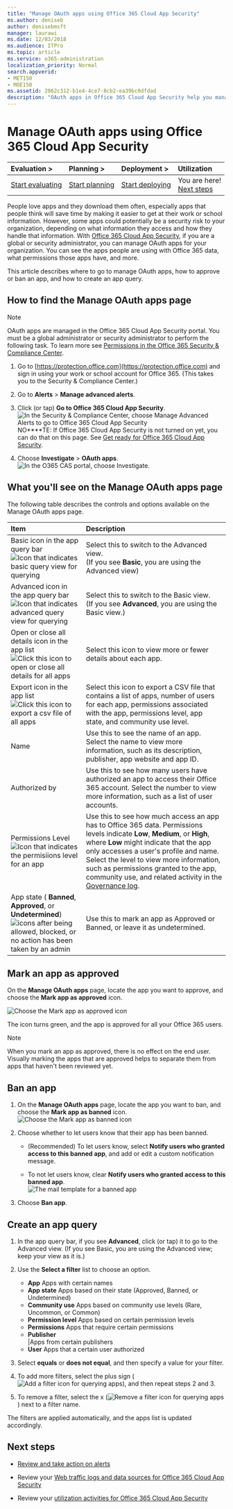 ```yaml
---
title: "Manage OAuth apps using Office 365 Cloud App Security"
ms.author: deniseb
author: denisebmsft
manager: laurawi
ms.date: 12/03/2018
ms.audience: ITPro
ms.topic: article
ms.service: o365-administration
localization_priority: Normal
search.appverid:
- MET150
- MOE150
ms.assetid: 2062c312-b1e4-4ce7-8cb2-ea39bc0dfdad
description: "OAuth apps in Office 365 Cloud App Security help you manage the apps your users download for use with Office 365 data"
---
```


# Manage OAuth apps using Office 365 Cloud App Security

|****Evaluation** \>**|****Planning** \>**|****Deployment** \>**|****Utilization****|
|:-----|:-----|:-----|:-----|
|[Start evaluating](office-365-cas-overview.md) <br/> |[Start planning](get-ready-for-office-365-cas.md) <br/> |[Start deploying](turn-on-office-365-cas.md) <br/> |You are here!  <br/> [Next steps](manage-app-permissions-in-ocas.md#nextsteps) <br/> |
   
People love apps and they download them often, especially apps that people think will save time by making it easier to get at their work or school information. However, some apps could potentially be a security risk to your organization, depending on what information they access and how they handle that information. With [Office 365 Cloud App Security](office-365-cas-overview.md), if you are a global or security administrator, you can manage OAuth apps for your organization. You can see the apps people are using with Office 365 data, what permissions those apps have, and more. 
  
This article describes where to go to manage OAuth apps, how to approve or ban an app, and how to create an app query.
  
## How to find the Manage OAuth apps page

> [!NOTE]
> OAuth apps are managed in the Office 365 Cloud App Security portal. You must be a global administrator or security administrator to perform the following task. To learn more see [Permissions in the Office 365 Security &amp; Compliance Center](permissions-in-the-security-and-compliance-center.md). 
  
1. Go to [https://protection.office.com](https://protection.office.com) and sign in using your work or school account for Office 365. (This takes you to the Security &amp; Compliance Center.) 
    
2. Go to **Alerts** \> **Manage advanced alerts**.
    
3. Click (or tap) **Go to Office 365 Cloud App Security**.<br/>![In the Security &amp; Compliance Center, choose Manage Advanced Alerts to go to Office 365 Cloud App Security](media/958632d4-03e3-4ade-8e22-d5509db6fca7.png)<br/>NO****TE: If Office 365 Cloud App Security is not turned on yet, you can do that on this page. See [Get ready for Office 365 Cloud App Security](get-ready-for-office-365-cas.md). 
  
4. Choose **Investigate** \> **OAuth apps**.<br/>![In the O365 CAS portal, choose Investigate.](media/8c7b87c9-71a6-4952-adb2-185e941ffe9a.png)<br/>
  
## What you'll see on the Manage OAuth apps page

The following table describes the controls and options available on the Manage OAuth apps page.
  
|**Item**|**Description**|
|:-----|:-----|
|Basic icon in the app query bar  <br/> ![Icon that indicates basic query view for querying](media/a459bc51-e86b-43d5-a0ee-661b9fb4afc9.png)|Select this to switch to the Advanced view.  <br/> (If you see **Basic**, you are using the Advanced view)  <br/> |
|Advanced icon in the app query bar  <br/> ![Icon that indicates advanced query view for querying](media/9958d832-2c81-45ed-a642-d926310ba6b6.png)|Select this to switch to the Basic view.  <br/> (If you see **Advanced**, you are using the Basic view.)  <br/> |
|Open or close all details icon in the app list  <br/> ![Click this icon to open or close all details for all apps](media/018fa996-10e8-48ff-986e-55f2b69a5753.png)|Select this icon to view more or fewer details about each app.  <br/> |
|Export icon in the app list  <br/> ![Click this icon to export a csv file of all apps](media/98446851-fd96-4d09-9bb0-831db33090c1.png)|Select this icon to export a CSV file that contains a list of apps, number of users for each app, permissions associated with the app, permissions level, app state, and community use level.  <br/> |
|Name  <br/> |Use this to see the name of an app. Select the name to view more information, such as its description, publisher, app website and app ID.  <br/> |
|Authorized by  <br/> |Use this to see how many users have authorized an app to access their Office 365 account. Select the number to view more information, such as a list of user accounts.  <br/> |
|Permissions Level  <br/> ![Icon that indicates the permisiions level for an app](media/aaebdd29-35b6-4c62-aef1-7c7817bd803d.png)|Use this to see how much access an app has to Office 365 data. Permissions levels indicate **Low**, **Medium**, or **High**, where **Low** might indicate that the app only accesses a user's profile and name. Select the level to view more information, such as permissions granted to the app, community use, and related activity in the [Governance log](suspend-or-restore-an-account-in-ocas.md).  <br/> |
|App state ( **Banned**, **Approved**, or **Undetermined**)  <br/> ![icons after being allowed, blocked, or no action has been taken by an admin](media/5748bd02-cd59-4bd1-a36f-d25a186e8055.png)|Use this to mark an app as Approved or Banned, or leave it as undetermined.  <br/> |
   
## Mark an app as approved

On the **Manage OAuth apps** page, locate the app you want to approve, and choose the **Mark app as approved** icon. 
  
![Choose the Mark app as approved icon](media/dd1b7690-441a-48c9-9c3a-58466513c63d.png)
  
The icon turns green, and the app is approved for all your Office 365 users.
  
> [!NOTE]
> When you mark an app as approved, there is no effect on the end user. Visually marking the apps that are approved helps to separate them from apps that haven't been reviewed yet. 
  
## Ban an app

1. On the **Manage OAuth apps** page, locate the app you want to ban, and choose the **Mark app as banned** icon.<br/>![Choose the Mark app as banned icon](media/b9b1c5f6-fde7-46d5-8589-1564d05702b3.png)
  
2. Choose whether to let users know that their app has been banned. <br/>
    
    - (Recommended) To let users know, select **Notify users who granted access to this banned app**, and add or edit a custom notification message.
    
    - To not let users know, clear **Notify users who granted access to this banned app**.<br/>![The mail template for a banned app](media/6d132700-5f7f-472c-bfb5-a44549e69c16.jpg)<br/>
  
3. Choose **Ban app**.
    
## Create an app query

1. In the app query bar, if you see **Advanced**, click (or tap) it to go to the Advanced view. (If you see Basic, you are using the Advanced view; keep your view as it is.)
    
2. Use the **Select a filter** list to choose an option. 
    - **App** Apps with certain names 
    - **App state** Apps based on their state (Approved, Banned, or Undetermined)
    - **Community use** Apps based on community use levels (Rare, Uncommon, or Common)
    - **Permission level** Apps based on certain permission levels 
    - **Permissions** Apps that require certain permissions
    - **Publisher** <br/> |Apps from certain publishers
    - **User** Apps that a certain user authorized
   
3. Select **equals** or **does not equal**, and then specify a value for your filter.
    
4. To add more filters, select the plus sign (![Add a filter icon for querying apps](media/771b2958-67cd-4e14-9302-283ef238cae5.jpg)), and then repeat steps 2 and 3.
    
5. To remove a filter, select the x (![Remove a filter icon for querying apps](media/5339277f-555d-4749-8dcc-d2574250556e.jpg)) next to a filter name.
    
The filters are applied automatically, and the apps list is updated accordingly.
  
## Next steps

- [Review and take action on alerts](review-office-365-cas-alerts.md)
    
- Review your [Web traffic logs and data sources for Office 365 Cloud App Security](web-traffic-logs-and-data-sources-for-ocas.md)
    
- Review your [utilization activities for Office 365 Cloud App Security](utilization-activities-for-ocas.md)
    

